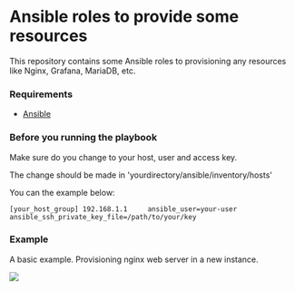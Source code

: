 # Ansible roles to provide some resources #

This repository contains some Ansible roles to provisioning any resources like Nginx, Grafana, MariaDB, etc.

### Requirements ###

* [Ansible](https://docs.ansible.com/ansible/latest/installation_guide/intro_installation.html)


### Before you running the playbook ###

Make sure do you change to your host, user and access key.

The change should be made in 'yourdirectory/ansible/inventory/hosts'

You can the example below:

`[your_host_group]
192.168.1.1     ansible_user=your-user   ansible_ssh_private_key_file=/path/to/your/key`


### Example ###

A basic example. Provisioning nginx web server in a new instance.

![](https://i.imgur.com/4qKcUI5.gif)
